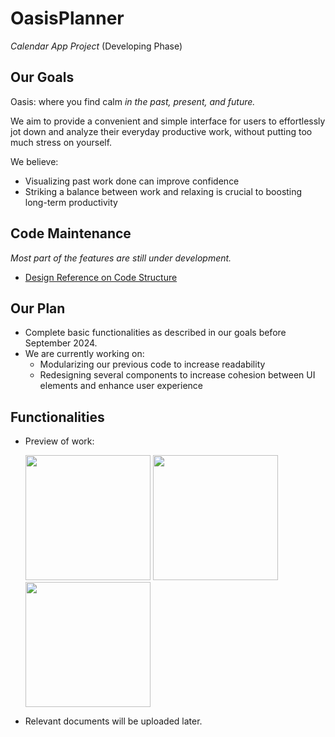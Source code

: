 # OasisPlanner 
_Calendar App Project_ (Developing Phase)

## Our Goals

Oasis: where you find calm _in the past, present, and future._

We aim to provide a convenient and simple interface for users to effortlessly jot down and analyze their everyday productive work, without putting too much stress on yourself. 

We believe:
- Visualizing past work done can improve confidence
- Striking a balance between work and relaxing is crucial to boosting long-term productivity

## Code Maintenance
_Most part of the features are still under development._
- [Design Reference on Code Structure](markdowns/code_structure.md)

## Our Plan
- Complete basic functionalities as described in our goals before September 2024.
- We are currently working on:
  - Modularizing our previous code to increase readability
  - Redesigning several components to increase cohesion between UI elements and enhance user experience

## Functionalities
- Preview of work:

  <img src="https://github.com/ash3327/ash3327/assets/86100752/3548ccde-c41b-440f-af3d-4f35303066e4" width=200/>
  <img src="https://github.com/ash3327/ash3327/assets/86100752/43f12dbf-4ab5-45ec-9f50-6086b3f7e601" width=200/>
  <img src="https://github.com/ash3327/ash3327/assets/86100752/82471662-dfac-44f0-bbc5-c06190d2a21e" width=200/>

- Relevant documents will be uploaded later.
